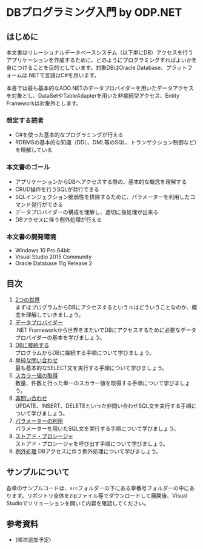 DBプログラミング入門 by ODP.NET
=====

## はじめに

本文書はリレーショナルデータベースシステム（以下単にDB）アクセスを行うアプリケーションを作成するために、どのようにプログラミングすればよいかを身につけることを目的としています。対象DBはOracle Database、プラットフォームは.NETで言語はC#を用います。

本書では最も基本的なADO.NETのデータプロバイダーを用いたデータアクセスを対象とし、DataSetやTableAdapterを用いた非接続型アクセス、Entity Frameworkは対象外とします。

### 想定する読者

- C#を使った基本的なプログラミングが行える
- RDBMSの基本的な知識（DDL、DML等のSQL、トランザクション制御など）を理解している

### 本文書のゴール

- アプリケーションからDBへアクセスする際の、基本的な概念を理解する
- CRUD操作を行うSQLが発行できる
- SQLインジェクション脆弱性を排除するために、パラメーターを利用したコマンド発行ができる
- データプロバイダーの構成を理解し、適切に後処理が出来る
- DBアクセスに伴う例外処理が行える

### 本文書の開発環境

- Windows 10 Pro 64bit
- Visual Studio 2015 Community
- Oracle Database 11g Release 2

## 目次

1. [2つの世界](doc/01-two-worlds.md)  
  まずはプログラムからDBにアクセスするというｎはどういうことなのか、概念を理解していきましょう。
2. [データプロバイダー](doc/02-data-provider.md)  
  .NET Frameworkから世界をまたいでDBにアクセスするために必要なデータプロバイダーの基本を学びましょう。
3. [DBに接続する](doc/03-connect-to-db.md)  
  プログラムからDBに接続する手順について学びましょう。
4. [単純な問い合わせ](doc/04-execute-query.md)  
  最も基本的なSELECT文を実行する手順について学びましょう。
5. [スカラー値の取得](doc/05-get-scalar-value.md)  
  数量、件数と行った単一のスカラー値を取得する手順について学びましょう。
6. [非問い合わせ](doc/06-execute-non-query.md)  
  UPDATE、INSERT、DELETEといった非問い合わせSQL文を実行する手順について学びましょう。
7. [パラメーターの利用](doc/07-use-parameter.md)  
  パラメーターを用いたSQL文を実行する手順について学びましょう。
8. [ストアド・プロシージャ](doc/08-call-stored-procedure.md)  
  ストアド・プロシージャを呼び出す手順について学びましょう。
9. [例外処理](doc/09-handle-exception.md)
  DBアクセスに伴う例外処理について学びましょう。

## サンプルについて

各章のサンプルコードは、`src`フォルダーの下にある章番号フォルダーの中にあります。リポジトリ全体をzipファイル等でダウンロードして展開後、Visual Studioでソリューションを開いて内容を確認してください。

## 参考資料

- (順次追加予定)
